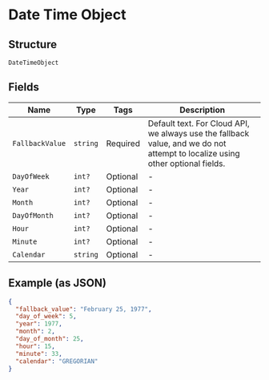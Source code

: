 
# Date Time Object

## Structure

`DateTimeObject`

## Fields

| Name | Type | Tags | Description |
|  --- | --- | --- | --- |
| `FallbackValue` | `string` | Required | Default text. For Cloud API, we always use the fallback value, and we do not attempt to localize using other optional fields. |
| `DayOfWeek` | `int?` | Optional | - |
| `Year` | `int?` | Optional | - |
| `Month` | `int?` | Optional | - |
| `DayOfMonth` | `int?` | Optional | - |
| `Hour` | `int?` | Optional | - |
| `Minute` | `int?` | Optional | - |
| `Calendar` | `string` | Optional | - |

## Example (as JSON)

```json
{
  "fallback_value": "February 25, 1977",
  "day_of_week": 5,
  "year": 1977,
  "month": 2,
  "day_of_month": 25,
  "hour": 15,
  "minute": 33,
  "calendar": "GREGORIAN"
}
```

